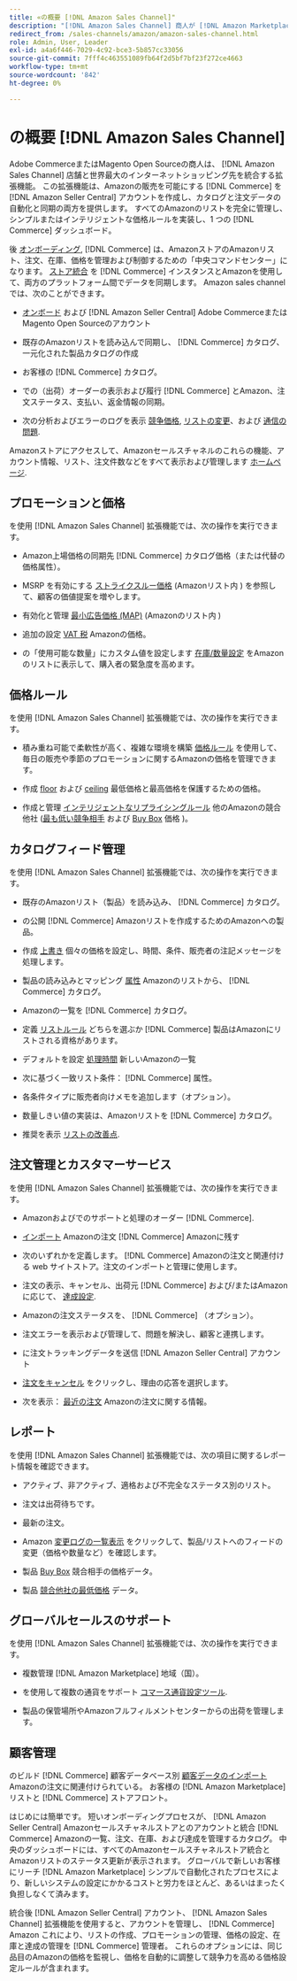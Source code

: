 ```yaml
---
title: «の概要 [!DNL Amazon Sales Channel]"
description: "[!DNL Amazon Sales Channel] 商人が [!DNL Amazon Marketplace]."
redirect_from: /sales-channels/amazon/amazon-sales-channel.html
role: Admin, User, Leader
exl-id: a4a6f446-7029-4c92-bce3-5b857cc33056
source-git-commit: 7fff4c463551089fb64f2d5bf7bf23f272ce4663
workflow-type: tm+mt
source-wordcount: '842'
ht-degree: 0%

---
```


# の概要 [!DNL Amazon Sales Channel]

Adobe CommerceまたはMagento Open Sourceの商人は、 [!DNL Amazon Sales Channel] 店舗と世界最大のインターネットショッピング先を統合する拡張機能。 この拡張機能は、Amazonの販売を可能にする [!DNL Commerce] を [!DNL Amazon Seller Central] アカウントを作成し、カタログと注文データの自動化と同期の両方を提供します。 すべてのAmazonのリストを完全に管理し、シンプルまたはインテリジェントな価格ルールを実装し、1 つの [!DNL Commerce] ダッシュボード。

後 [オンボーディング](./amazon-onboarding-home.md), [!DNL Commerce] は、AmazonストアのAmazonリスト、注文、在庫、価格を管理および制御するための「中央コマンドセンター」になります。 [ストア統合](./store-integration.md) を [!DNL Commerce] インスタンスとAmazonを使用して、両方のプラットフォーム間でデータを同期します。 Amazon sales channel では、次のことができます。

- [オンボード](./amazon-onboarding-home.md) および [!DNL Amazon Seller Central] Adobe CommerceまたはMagento Open Sourceのアカウント

- 既存のAmazonリストを読み込んで同期し、 [!DNL Commerce] カタログ、一元化された製品カタログの作成

- お客様の [!DNL Commerce] カタログ。

- での（出荷）オーダーの表示および履行 [!DNL Commerce] とAmazon、注文ステータス、支払い、返金情報の同期。

- 次の分析およびエラーのログを表示 [競争価格](./competitive-price-analysis.md), [リストの変更](./listing-changes-log.md)、および [通信の問題](./communication-errors-log.md).

Amazonストアにアクセスして、Amazonセールスチャネルのこれらの機能、アカウント情報、リスト、注文件数などをすべて表示および管理します [ホームページ](./amazon-sales-channel-home.md).

## プロモーションと価格

を使用 [!DNL Amazon Sales Channel] 拡張機能では、次の操作を実行できます。

- Amazon上場価格の同期先 [!DNL Commerce] カタログ価格（または代替の価格属性）。

- MSRP を有効にする [ストライクスルー価格](./listing-price.md#configure-listing-price-settings) (Amazonリスト内 ) を参照して、顧客の価値提案を増やします。

- 有効化と管理 [最小広告価格 (MAP)](./listing-price.md#configure-listing-price-settings) (Amazonのリスト内 )

- 追加の設定 [VAT 税](./listing-price.md#configure-listing-price-settings) Amazonの価格。

- の「使用可能な数量」にカスタム値を設定します [在庫/数量設定](./stock-quantity.md#configure-stock--quantity-settings) をAmazonのリストに表示して、購入者の緊急度を高めます。

## 価格ルール

を使用 [!DNL Amazon Sales Channel] 拡張機能では、次の操作を実行できます。

- 積み重ね可能で柔軟性が高く、複雑な環境を構築 [価格ルール](./pricing-products.md) を使用して、毎日の販売や季節のプロモーションに関するAmazonの価格を管理できます。

- 作成 [floor](./floor-price.md) および [ceiling](./optional-ceiling-price.md) 最低価格と最高価格を保護するための価格。

- 作成と管理 [インテリジェントなリプライシングルール](./intelligent-repricing-rules.md) 他のAmazonの競合他社 ([最も低い競争相手](./lowest-competitor-pricing.md) および [Buy Box](./buy-box-competitor-pricing.md) 価格 )。

## カタログフィード管理

を使用 [!DNL Amazon Sales Channel] 拡張機能では、次の操作を実行できます。

- 既存のAmazonリスト（製品）を読み込み、 [!DNL Commerce] カタログ。

- の公開 [!DNL Commerce] Amazonリストを作成するためのAmazonへの製品。

- 作成 [上書き](./creating-editing-overrides.md) 個々の価格を設定し、時間、条件、販売者の注記メッセージを処理します。

- 製品の読み込みとマッピング [属性](./attributes-view.md) Amazonのリストから、 [!DNL Commerce] カタログ。

- Amazonの一覧を [!DNL Commerce] カタログ。

- 定義 [リストルール](./listing-rules.md) どちらを選ぶか [!DNL Commerce] 製品はAmazonにリストされる資格があります。

- デフォルトを設定 [処理時間](./product-listing-actions.md) 新しいAmazonの一覧

- 次に基づく一致リスト条件： [!DNL Commerce] 属性。

- 各条件タイプに販売者向けメモを追加します（オプション）。

- 数量しきい値の実装は、Amazonリストを [!DNL Commerce] カタログ。

- 推奨を表示 [リストの改善点](./listing-improvements.md).

## 注文管理とカスタマーサービス

を使用 [!DNL Amazon Sales Channel] 拡張機能では、次の操作を実行できます。

- Amazonおよびでのサポートと処理のオーダー [!DNL Commerce].

- [インポート](./order-settings.md#configure-order-settings) Amazonの注文 [!DNL Commerce] Amazonに残す

- 次のいずれかを定義します。 [!DNL Commerce] Amazonの注文と関連付ける web サイトストア。注文のインポートと管理に使用します。

- 注文の表示、キャンセル、出荷元 [!DNL Commerce] および/またはAmazonに応じて、 [達成設定](./fulfilled-by.md).

- Amazonの注文ステータスを、 [!DNL Commerce] （オプション）。

- 注文エラーを表示および管理して、問題を解決し、顧客と連携します。

- に注文トラッキングデータを送信 [!DNL Amazon Seller Central] アカウント

- [注文をキャンセル](./cancel-unshipped-order.md) をクリックし、理由の応答を選択します。

- 次を表示： [最近の注文](./amazon-store-dashboard.md) Amazonの注文に関する情報。

## レポート

を使用 [!DNL Amazon Sales Channel] 拡張機能では、次の項目に関するレポート情報を確認できます。

- アクティブ、非アクティブ、適格および不完全なステータス別のリスト。

- 注文は出荷待ちです。

- 最新の注文。

- Amazon [変更ログの一覧表示](./listing-changes-log.md) をクリックして、製品/リストへのフィードの変更（価格や数量など）を確認します。

- 製品 [Buy Box](./buy-box-competitor-pricing.md) 競合相手の価格データ。

- 製品 [競合他社の最低価格](./lowest-competitor-pricing.md) データ。

## グローバルセールスのサポート

を使用 [!DNL Amazon Sales Channel] 拡張機能では、次の操作を実行できます。

- 複数管理 [!DNL Amazon Marketplace] 地域（国）。

- を使用して複数の通貨をサポート [コマース通貨設定ツール](https://experienceleague.adobe.com/docs/commerce-admin/stores-sales/site-store/currency/currency-configuration.html).

- 製品の保管場所やAmazonフルフィルメントセンターからの出荷を管理します。

## 顧客管理

のビルド [!DNL Commerce] 顧客データベース別 [顧客データのインポート](./order-settings.md#configure-order-settings) Amazonの注文に関連付けられている。 お客様の [!DNL Amazon Marketplace] リストと [!DNL Commerce] ストアフロント。


はじめには簡単です。 短いオンボーディングプロセスが、 [!DNL Amazon Seller Central] Amazonセールスチャネルストアとのアカウントと統合 [!DNL Commerce] Amazonの一覧、注文、在庫、および達成を管理するカタログ。 中央のダッシュボードには、すべてのAmazonセールスチャネルストア統合とAmazonリストのステータス更新が表示されます。 グローバルで新しいお客様にリーチ [!DNL Amazon Marketplace] シンプルで自動化されたプロセスにより、新しいシステムの設定にかかるコストと労力をほとんど、あるいはまったく負担しなくて済みます。

統合後 [!DNL Amazon Seller Central] アカウント、 [!DNL Amazon Sales Channel] 拡張機能を使用すると、アカウントを管理し、 [!DNL Commerce] Amazon これにより、リストの作成、プロモーションの管理、価格の設定、在庫と達成の管理を [!DNL Commerce] 管理者。 これらのオプションには、同じ品目のAmazonの価格を監視し、価格を自動的に調整して競争力を高める価格設定ルールが含まれます。

